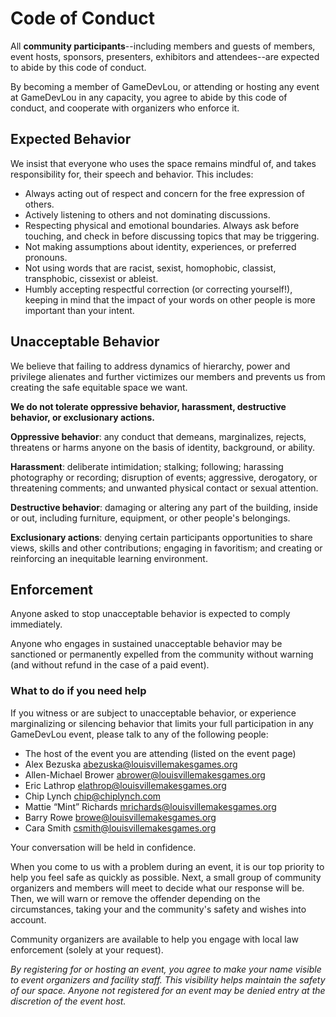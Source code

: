 # Code of Conduct

All **community participants**--including members and guests of members, event hosts, sponsors, presenters, exhibitors and attendees--are expected to abide by this code of conduct.

By becoming a member of GameDevLou, or attending or hosting any event at GameDevLou in any capacity, you agree to abide by this code of conduct, and cooperate with organizers who enforce it.

## Expected Behavior

We insist that everyone who uses the space remains mindful of, and takes responsibility for, their speech and behavior. This includes:

- Always acting out of respect and concern for the free expression of others.
- Actively listening to others and not dominating discussions.
- Respecting physical and emotional boundaries. Always ask before touching, and check in before discussing topics that may be triggering.
- Not making assumptions about identity, experiences, or preferred pronouns.
- Not using words that are racist, sexist, homophobic, classist, transphobic, cissexist or ableist.
- Humbly accepting respectful correction (or correcting yourself!), keeping in mind that the impact of your words on other people is more important than your intent.

## Unacceptable Behavior

We believe that failing to address dynamics of hierarchy, power and privilege alienates and further victimizes our members and prevents us from creating the safe equitable space we want.

**We do not tolerate oppressive behavior, harassment, destructive behavior, or exclusionary actions.**

**Oppressive behavior**: any conduct that demeans, marginalizes, rejects, threatens or harms anyone on the basis of identity, background, or ability.

**Harassment**: deliberate intimidation; stalking; following; harassing photography or recording; disruption of events; aggressive, derogatory, or threatening comments; and unwanted physical contact or sexual attention.

**Destructive behavior**: damaging or altering any part of the building, inside or out, including furniture, equipment, or other people's belongings.

**Exclusionary actions**: denying certain participants opportunities to share views, skills and other contributions; engaging in favoritism; and creating or reinforcing an inequitable learning environment.

## Enforcement

Anyone‭ ‬asked‭ ‬to‭ ‬stop‭ ‬unacceptable‭ ‬behavior‭ ‬is‭ ‬expected‭ ‬to‭ ‬comply‭ ‬immediately.

Anyone who engages in sustained ‬unacceptable behavior may be sanctioned ‬or‭ ‬permanent‭ly ‬expelled‭ ‬from‭ ‬the‭ ‬community‭ ‬without‭ ‬warning‭ (‬and‭ ‬without‭ ‬refund‭ ‬in‭ ‬the‭ ‬case‭ ‬of‭ ‬a‭ ‬paid‭ ‬event‭)‬.

### What to do if you need help

If you witness or are subject to unacceptable behavior, or experience marginalizing or silencing behavior that limits your full participation in any GameDevLou event, please talk to any of the following people:


*   The host of the event you are attending (listed on the event page)
*   Alex Bezuska <abezuska@louisvillemakesgames.org>
*   Allen-Michael Brower <abrower@louisvillemakesgames.org>
*   Eric Lathrop <elathrop@louisvillemakesgames.org>
*   Chip Lynch <chip@chiplynch.com>
*   Mattie “Mint” Richards <mrichards@louisvillemakesgames.org>
*   Barry Rowe <browe@louisvillemakesgames.org>
*   Cara Smith <csmith@louisvillemakesgames.org>

Your conversation will be held in confidence.

When you come to us with a problem during an event, it is our top priority to help you feel safe as quickly as possible. Next, a small group of community organizers and members will meet to decide what our response will be. Then, we will warn or remove the offender depending on the circumstances, taking your and the community's safety and wishes into account.

Community‭ ‬organizers‭ ‬are‭ ‬available‭ ‬to‭ ‬help‭ you ‬engage‭ ‬with‭ ‬local‭ ‬law‭ ‬enforcement (solely at your request).

*By registering for or hosting an event, you agree to make your name visible to event organizers and facility staff. This visibility helps maintain the safety of our space. Anyone not registered for an event may be denied entry at the discretion of the event host.*
